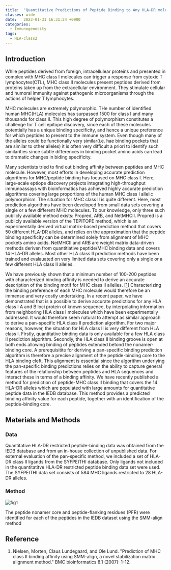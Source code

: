 ```yaml
---
title:  "Quantitative Predictions of Peptide Binding to Any HLA-DR molecule of known sequence: NetMHCIIPan(2008)"
classes: wide
date:   2023-01-31 16:31:24 +0900
categories: 
  - Immunogenecity
tags:
  - HLA-class2
---
```

## Introduction

While peptides derived from foreign, intracellulear proteins and presented in complex with MHC class I molecules can trigger a response from cytoxic T lymphocytes(CTL), MHC class II molecules present peptides derived from proteins taken up from the extracellular environment. They stimulate cellular and humoral immunity against pathogenic microorganisms through the actions of helper T lymphocytes. 

MHC molecules are extremely polymorphic. THe number of identified human MHC(HLA) molecules has surpassed 1500 for class I and many thousands for class II. This high degree of polymorphism constitutes a challenge for T cell epitope discovery, since each of these molecules potentially has a unique binding specificity, and hence a unique preference for which peptides to present to the immune system. Even though many of the alleles could be functionally very similar(i.e. hae binding pockets that are similar to other alleles) it is often very difficult a priori to identify such similarities since subtle differences in binding pocket amino acids can lead to dramatic changes in biding specificity. 

Many scientists tried to find out binding affinity between peptides and MHC molecule. However, most efforts in developing accurate prediction algorithms for MHC/peptide binding has focused on MHC class I. Here, large-scale eptiope discovery projects integrating high-throughput immunoassays with bioinformatics has achieved highly accurate prediction algorithms covering large proportions of the human MHC class I allelic polymorphism. The situation for MHC class II is quite different. Here, most prediction algorithms have been developed from small data sets covering a single or a few different MHC molecules. To our knowledge, only three such publicly available method exists: Propred, ARB, and NetMHCII. Propred is a publicly available version of the TEPITOPE method, which is an experimentally derived virtual matrix-based prediction method that covers 50 different HLA-DR alleles, and relies on the approximation that the peptide binding specificity can be determined solely from alignment of MHC pockets amino acids. NetMHCII and ARB are weight matrix data-driven methods deriven from quantitiative peptide/MHC binding data and covers 14 HLA-DR alleles. Most other HLA class II prediction methods have been trained and evalauated on very limited data sets covering only a single or a few different HLA class II alleles. 

We have previously shown that a minimum number of 100-200 peptides with characterized binding affinity is needed to derive an accurate description of the binding motif for MHC class II allelles. [[1]](https://bmcbioinformatics.biomedcentral.com/articles/10.1186/1471-2105-8-238) Characterizing the binding preference of each MHC molecule would therefore be an immense and very costly undertaking. In a recent paper, we have demonstrated that is a possible to derive accurate predictions for any HLA class I A and B loci protein of known sequence, by interpolating information from neighboring HLA class I molecules which have been experimentally addressed. It would therefore seem natural to attempt as similar approach to derive a pan-specific HLA class II prediction algorithm. For two major reasons, however, the situation for HLA class II is very different from HLA class I. Firstly, quantitative binding data is only available for a few HLA class II prediction algorithm. Secondly, the HLA class II binding groove is open at both ends allowing binding of peptides extended betond the nonamer-binding core. A prerequisitite for deriving a pan-specific binding prediction algorithm is therefore a precise alignment of the peptide-binding core to the HLA binding cleft. This alignment is essential since the algorithm underlying the pan-specific binding predictions relies on the ability to capture general features of the relationship between peptides and HLA sequences and interact these in terms of a binding affinity. We have recently published a method for prediction of peptide-MHC class II binding that covers the 14 HLA-DR alleles which are populated with large amounts for quantitative peptide data in the IEDB database. This method provides a predicted binding affinity value for each peptide, together with an identification of the peptide-binding core.

## Materials and Methods

### Data

Quantitative HLA-DR restricted peptide-binding data was obtained from the IEDB database and from an in-house collection of unpublished data. For external evaluation of the pan-specific method, we included a set of HLA-DR class II ligands from the SYFPEITHI database. Only ligands not included in the quantitatitve HLA-DR restricted peptide binding data set were used. The SYFPEITHI data set consists of 584 MHC ligands restricted to 28 HLA-DR alleles.

### Method

![fig1](https://jasonkim8652.github.io/assets/images/NetMHC2pan1png.png)

The peptide nonamer core and peptide-flanking residues (PFR) were identified for each of the peptides in the IEDB dataset using the SMM-align method


## Reference

1. Nielsen, Morten, Claus Lundegaard, and Ole Lund. "Prediction of MHC class II binding affinity using SMM-align, a novel stabilization matrix alignment method." BMC bioinformatics 8.1 (2007): 1-12.